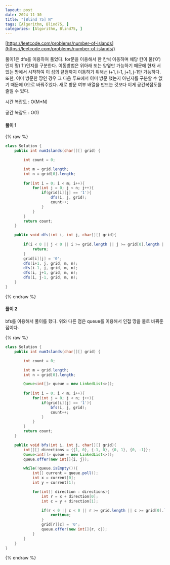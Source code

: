 ```yaml
---
layout: post
date: 2024-11-30
title: "[Blind 75] N"
tags: [Algorithm, Blind75, ]
categories: [Algorithm, Blind75, ]
---
```



[https://leetcode.com/problems/number-of-islands](https://leetcode.com/problems/number-of-islands/)


풀이1은 dfs를 이용하여 풀었다. for문을 이용해서 한 칸씩 이동하며 해당 칸이 물(’0’)인지 땅(’1’)인지를 구분한다. 이동방법은 위아래 또는 양옆만 가능하기 때문에 현재 서있는 땅에서 시작하여 이 섬의 끝점까지 이동하기 위해선 i+1, i-1, j+1, j-1만 가능하다. 또한, 이미 방문한 땅인 경우 그 다음 루프에서 이미 방문 했는지 아닌지를 구분할 수 없기 때문에 0으로 바꿔주었다. 새로 방문 여부 배열을 만드는 것보다 이게 공간복잡도를 줄일 수 있다. 


시간 복잡도 : O(M*N)


공간 복잡도 : O(1)


#### 풀이 1



{% raw %}
```java
class Solution {
    public int numIslands(char[][] grid) {

        int count = 0;

        int m = grid.length;
        int n = grid[0].length;
        
        for(int i = 0; i < m; i++){
            for(int j = 0; j < n; j++){
                if(grid[i][j] == '1'){
                    dfs(i, j, grid);
                    count++;
                }
            }
        }
        return count;
    }

    public void dfs(int i, int j, char[][] grid){
        
        if(i < 0 || j < 0 || i >= grid.length || j >= grid[0].length || grid[i][j] == '0'){
            return;
        }
        grid[i][j] = '0';
        dfs(i+1, j, grid, m, n);
        dfs(i-1, j, grid, m, n);
        dfs(i, j+1, grid, m, n);
        dfs(i, j-1, grid, m, n);                        
    }
}
```
{% endraw %}



#### 풀이 2


bfs를 이용해서 풀이를 했다. 위와 다른 점은 queue를 이용해서 인접 땅을 물로 바꿔준 점이다. 



{% raw %}
```java
class Solution {
    public int numIslands(char[][] grid) {

        int count = 0;

        int m = grid.length;
        int n = grid[0].length;

        Queue<int[]> queue = new LinkedList<>();
        
        for(int i = 0; i < m; i++){
            for(int j = 0; j < n; j++){
                if(grid[i][j] == '1'){
                    bfs(i, j, grid);
                    count++;
                }
            }
        }
        return count;
    }

    public void bfs(int i, int j, char[][] grid){
        int[][] directions = {{1, 0}, {-1, 0}, {0, 1}, {0, -1}};        
        Queue<int[]> queue = new LinkedList<>();
        queue.offer(new int[]{i, j}); 

        while(!queue.isEmpty()){
            int[] current = queue.poll();
            int x = current[0];
            int y = current[1];

            for(int[] direction : directions){
                int r = x + direction[0];
                int c = y + direction[1];

                if(r < 0 || c < 0 || r >= grid.length || c >= grid[0].length || grid[r][c] == '0'){
                    continue;
                }
                grid[r][c] = '0';
                queue.offer(new int[]{r, c});
            }
        }
    }
}
```
{% endraw %}


